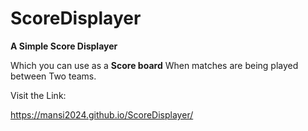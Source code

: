 # ScoreDisplayer

**A Simple Score Displayer** 

Which you can use as a **Score board** When matches are being played between Two teams.

Visit the Link:

https://mansi2024.github.io/ScoreDisplayer/




